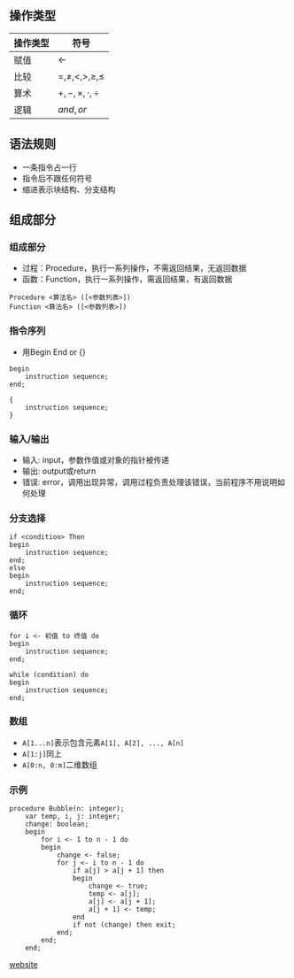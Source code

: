 ## 操作类型
| 操作类型 | 符号 |
| -- | -- |
| 赋值 | $\gets$ |
| 比较 | $=, \neq, <, >, \ge, \le$
| 算术 | $+, -, \times, \cdot, \div$
| 逻辑 | $and, or$ |

## 语法规则
- 一条指令占一行
- 指令后不跟任何符号
- 缩进表示块结构、分支结构

## 组成部分
### 组成部分
- 过程：Procedure，执行一系列操作，不需返回结果，无返回数据
- 函数：Function，执行一系列操作，需返回结果，有返回数据
```
Procedure <算法名> ([<参数列表>])
Function <算法名> ([<参数列表>])
```
### 指令序列
- 用Begin End or {}
```
begin
    instruction sequence;
end;

{
    instruction sequence;
}
```
### 输入/输出
- 输入: input，参数作值或对象的指针被传递
- 输出: output或return
- 错误: error，调用出现异常，调用过程负责处理该错误，当前程序不用说明如何处理
### 分支选择
```
if <condition> Then
begin
    instruction sequence;
end;
else
begin
    instruction sequence;
end;
```
### 循环
```
for i <- 初值 to 终值 do
begin
    instruction sequence;
end;
```
```
while (condition) do
begin
    instruction sequence;
end;
```
### 数组
- `A[1...n]`表示包含元素`A[1], A[2], ..., A[n]`
- `A[1:j]`同上
- `A[0:n, 0:m]`二维数组

### 示例
```
procedure Bubble(n: integer);
    var temp, i, j: integer;
    change: boolean;
    begin
        for i <- 1 to n - 1 do
        begin
            change <- false;
            for j <- i to n - 1 do
                if a[j] > a[j + 1] then
                begin
                    change <- true;
                    temp <- a[j];
                    a[j] <- a[j + 1];
                    a[j + 1] <- temp;
                end
                if not (change) then exit;
            end;
        end;
    end;
```

[website](https://www.cnblogs.com/janas/p/14883253.html)